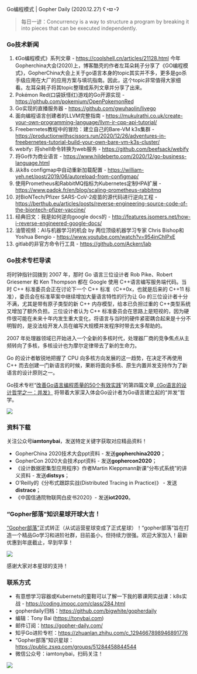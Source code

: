 Go编程模式 | Gopher Daily (2020.12.27) ʕ◔ϖ◔ʔ

>每日一谚：Concurrency is a way to structure a program by breaking it into pieces that can be executed independently.

### Go技术新闻

1. 《Go编程模式》系列文章 - https://coolshell.cn/articles/21128.html 今年Gopherchina大会(2020)上，博客酷壳的作者左耳朵耗子分享了《GO编程模式》，GopherChina大会上关于go语言本身的topic其实并不多，更多是go杀手级应用在大厂的应用方案与填坑指南。因此，这个topic非常值得大家细看。左耳朵耗子将其topic整理成系列文章并分享了出来。
2. Pokémon Red(口袋妖怪红)游戏的Go开源实现 - https://github.com/pokemium/OpenPokemonRed
3. Go实现的直播服务器 - https://github.com/gwuhaolin/livego
4. 面向编程语言创建者的LLVM完整指南 - https://mukulrathi.co.uk/create-your-own-programming-language/llvm-ir-cpp-api-tutorial/
5. Freebernetes教程中的冒险：建立自己的Bare-VM k3s集群 - https://productionwithscissors.run/2020/12/26/adventures-in-freebernetes-tutorial-build-your-own-bare-vm-k3s-cluster/
6. webify: 将shell命令转换为web服务 -  https://github.com/beefsack/webify
7. 将Go作为商业语言 - https://www.hildeberto.com/2020/12/go-business-language.html
8. 从k8s configmap中自动重新加载配置 - https://william-yeh.net/post/2019/06/autoreload-from-configmap/
9. 使用Prometheus和RabbitMQ指标为Kubernetes定制HPA扩展 - https://www.padok.fr/en/blog/scaling-prometheus-rabbitmq
10. 对BioNTech/Pfizer SARS-CoV-2疫苗的源代码进行逆向工程 - https://berthub.eu/articles/posts/reverse-engineering-source-code-of-the-biontech-pfizer-vaccine/
11. 经典旧文：我是如何逆向google docs的 - http://features.jsomers.net/how-i-reverse-engineered-google-docs/
12. 油管视频：AI与机器学习的机会 by 两位顶级机器学习专家 Chris Bishop和Yoshua Bengio - https://www.youtube.com/watch?v=954inChlPxE
13. gitlab的非官方命令行工具 - https://github.com/Ackerr/lab 

### Go技术专栏导读

将时钟指针回拨到 2007 年，那时 Go 语言三位设计者 Rob Pike、Robert Griesemer 和 Ken Thompson 都在 Google 使用 C++语言编写服务端代码。当时 C++ 标准委员会正在讨论下一个 C++ 标准（C++0x，也就是后来的 C++11 标准），委员会在标准草案中继续增加大量语言特性的行为让 Go 的三位设计者十分不满，尤其是带有原子类型的新 C++ 内存模型，给本已负担过重的 C++类型系统又增加了额外负担。三位设计者认为 C++ 标准委员会在思路上是短视的，因为硬件很可能在未来十年内发生重大变化，将语言与当时的硬件紧密耦合起来是十分不明智的，是没法给开发人员在编写大规模并发程序时带去太多帮助的。

2007 年处理器领域已开始进入一个全新的多核时代，处理器厂商的竞争焦点从主频转向了多核，多核设计也为摩尔定律带去了新的生命力。

Go 的设计者敏锐地把握了 CPU 向多核方向发展的这一趋势，在决定不再使用 C++ 而去创建一门新语言的时候，果断将面向多核、原生内置并发支持作为了新语言的设计原则之一。


Go技术专栏“[改善Go语⾔编程质量的50个有效实践](https://www.imooc.com/read/87)”的第四篇文章[《Go语言的设计哲学之一：并发》](https://www.imooc.com/read/87/article/2340) 将带着大家深入体会Go设计者为Go语言建立起的“并发”哲学。

![](http://image.tonybai.com/img/202011/go-column-pgo-with-qr-and-text.png)

### 资料下载

关注公众号**iamtonybai**，发送特定关键字获取对应精品资料！

* GopherChina 2020技术大会ppt资料 - 发送**gopherchina2020**；
* GopherCon 2020大会技术ppt资料 - 发送**gophercon2020**；
* 《设计数据密集型应用程序》作者Martin Kleppmann新课“分布式系统”的讲义资料 - 发送**distsys**；
* O'Reilly的《分布式跟踪实战(Distributed Tracing in Practice)》 - 发送**distrace**；
* 《中国信通院物联网白皮书2020》- 发送**iot2020**。

### “Gopher部落”知识星球开球大吉！

[“Gopher部落”](https://public.zsxq.com/groups/51284458844544)正式转正（从试运营星球变成了正式星球）！“gopher部落”旨在打造一个精品Go学习和进阶社群，目前虽小，但持续力很强。欢迎大家加入！最新优惠到年底截止，早到早享！

![](http://image.tonybai.com/img/202011/gopher-tribe-zsxq.png)

感谢大家对本星球的支持！

### 联系方式

* 有意想学习容器或Kubernets的童鞋可以了解一下我的慕课网实战课：k8s实战 - https://coding.imooc.com/class/284.html
* gopherdaily归档：https://github.com/bigwhite/gopherdaily
* 编辑：Tony Bai (https://tonybai.com)
* 邮件订阅：https://gopher-daily.com/
* 知乎Go进阶专栏：https://zhuanlan.zhihu.com/c_1294667898946891776
* “Gopher部落”知识星球：https://public.zsxq.com/groups/51284458844544
* 微信公众号：iamtonybai，扫码关注！

![](http://image.tonybai.com/img/202011/qrcode_for_iamtonybai.jpg)
